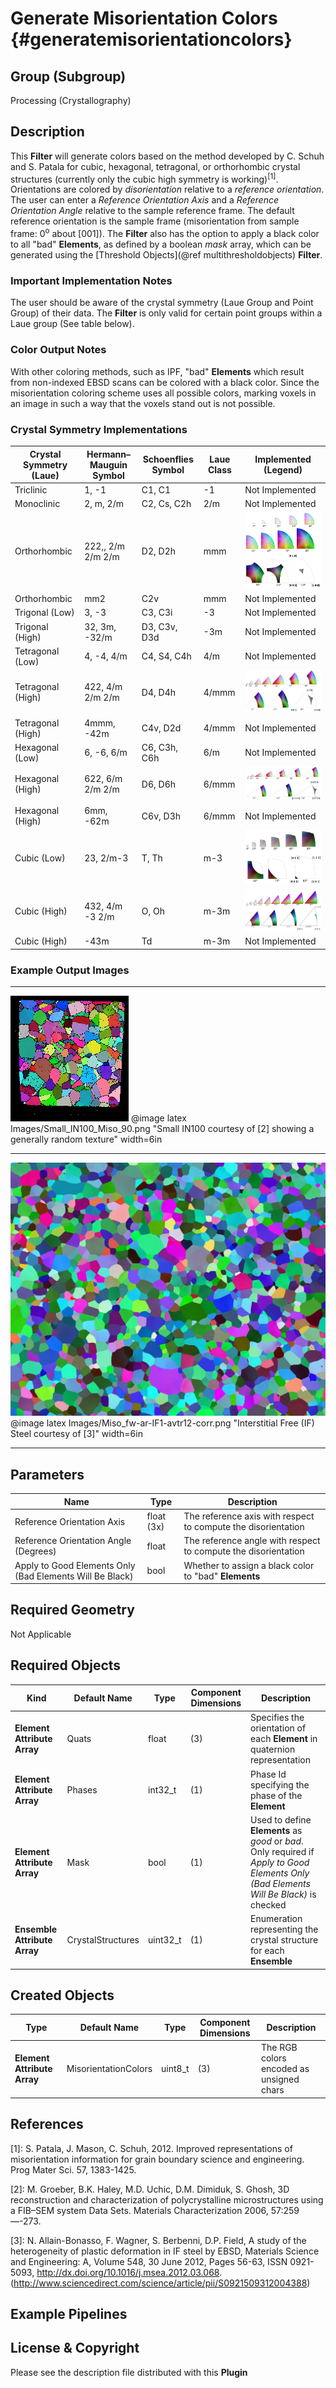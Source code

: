 Generate Misorientation Colors {#generatemisorientationcolors}
=============

## Group (Subgroup) ##

Processing (Crystallography)

## Description ##

This **Filter** will generate colors based on the method developed by C. Schuh and S. Patala for cubic, hexagonal, tetragonal, or orthorhombic crystal structures (currently only the cubic high symmetry is working)<sup>[1]</sup>. Orientations are colored by _disorientation_ relative to a _reference orientation_. The user can enter a _Reference Orientation Axis_ and a _Reference Orientation Angle_ relative to the sample reference frame. The default reference orientation is the sample frame (misorientation from sample frame: 0<sup>o</sup> about [001]). The **Filter** also has the option to apply a black color to all "bad" **Elements**, as defined by a boolean _mask_ array, which can be generated using the [Threshold Objects](@ref multithresholdobjects) **Filter**.

### Important Implementation Notes ###

The user should be aware of the crystal symmetry (Laue Group and Point Group) of their data. The **Filter** is only valid for certain point groups within a Laue group (See table below).

### Color Output Notes ###

With other coloring methods, such as IPF, "bad" **Elements** which result from non-indexed EBSD scans can be colored with a black color. Since the misorientation coloring scheme uses all possible colors, marking voxels in an image in such a way that the voxels stand out is not possible.

### Crystal Symmetry Implementations ###

|Crystal Symmetry (Laue) | Hermann–Mauguin  Symbol | Schoenflies Symbol | Laue Class | Implemented  (Legend) |
|------------------------|-------------------------|-------------------| -----------|-----------------------|
| Triclinic | 1, -1  |  C1, C1 | -1 | Not Implemented|
| Monoclinic | 2, m, 2/m | C2, Cs, C2h | 2/m | Not Implemented |
| Orthorhombic | 222,, 2/m 2/m 2/m | D2, D2h | mmm | ![](Images/MisorientationLegendD2_222.png) |
| Orthorhombic | mm2 | C2v | mmm | Not Implemented |
| Trigonal (Low)|3, -3 | C3, C3i | -3 | Not Implemented |
| Trigonal (High)  | 32, 3m, -32/m | D3, C3v, D3d | -3m | Not Implemented |
| Tetragonal (Low) | 4, -4, 4/m | C4, S4, C4h | 4/m | Not Implemented |
| Tetragonal (High) | 422,  4/m 2/m 2/m | D4, D4h | 4/mmm |  ![](Images/MisorientationLegendD4_422.png)|
| Tetragonal (High) | 4mmm, -42m | C4v, D2d | 4/mmm | Not Implemented|
| Hexagonal (Low) | 6, -6, 6/m | C6, C3h, C6h | 6/m | Not Implemented |
| Hexagonal  (High)| 622, 6/m 2/m 2/m | D6, D6h | 6/mmm | ![](Images/MisorientationLegendD6_622.png) |
| Hexagonal  (High)| 6mm, -62m | C6v, D3h | 6/mmm | Not Implemented |
| Cubic (Low) | 23, 2/m-3 | T, Th | m-3 | ![](Images/MisorientationLegendT_23.png) |
| Cubic (High) | 432, 4/m -3 2/m | O, Oh| m-3m | ![](Images/MisorientationLegendO_432.png) |
| Cubic (High) | -43m | Td| m-3m | Not Implemented |

### Example Output Images ###

-----

![Small IN100 courtesy of [2] showing a generally random texture](Images/Small_IN100_Miso_90.png)
@image latex Images/Small_IN100_Miso_90.png "Small IN100 courtesy of [2] showing a generally random texture" width=6in

-----

![Interstitial Free (IF) Steel courtesy of [3]](Images/Miso_fw-ar-IF1-avtr12-corr.png)
@image latex Images/Miso_fw-ar-IF1-avtr12-corr.png "Interstitial Free (IF) Steel courtesy of [3]" width=6in

-----

## Parameters ##

| Name | Type | Description |
|------|------| ----------- |
| Reference Orientation Axis | float (3x) | The reference axis with respect to compute the disorientation |
| Reference Orientation Angle (Degrees) | float | The reference angle with respect to compute the disorientation |
| Apply to Good Elements Only (Bad Elements Will Be Black) | bool | Whether to assign a black color to "bad" **Elements** |

## Required Geometry ##

Not Applicable

## Required Objects ##

| Kind | Default Name | Type | Component Dimensions | Description |
|------|--------------|------|----------------------|-------------|
| **Element Attribute Array** | Quats | float | (3)  | Specifies the orientation of each **Element** in quaternion representation |
| **Element Attribute Array** | Phases | int32_t | (1) | Phase Id specifying the phase of the **Element** |
| **Element Attribute Array** | Mask | bool | (1) | Used to define **Elements** as *good* or *bad*. Only required if _Apply to Good Elements Only (Bad Elements Will Be Black)_ is checked |
| **Ensemble Attribute Array** | CrystalStructures | uint32_t | (1) | Enumeration representing the crystal structure for each **Ensemble** |

## Created Objects ##

| Type | Default Name | Type | Component Dimensions | Description |
|------|--------------|-------------|---------|-----|
| **Element Attribute Array** | MisorientationColors | uint8_t | (3) | The RGB colors encoded as unsigned chars |

## References ##

[1]: S. Patala, J. Mason, C. Schuh, 2012. Improved representations of misorientation information for grain boundary science and engineering. Prog Mater Sci. 57, 1383-1425.

[2]: M. Groeber, B.K. Haley, M.D. Uchic, D.M. Dimiduk, S. Ghosh, 3D reconstruction and characterization of polycrystalline microstructures using a FIB–SEM system Data Sets. Materials Characterization 2006, 57:259—-273.

[3]: N. Allain-Bonasso, F. Wagner, S. Berbenni, D.P. Field, A study of the heterogeneity of plastic deformation in IF steel by EBSD, Materials Science and Engineering: A, Volume 548, 30 June 2012, Pages 56-63, ISSN 0921-5093, http://dx.doi.org/10.1016/j.msea.2012.03.068.
(http://www.sciencedirect.com/science/article/pii/S0921509312004388)

[4]: http://reference.iucr.org/dictionary/Laue_classes

## Example Pipelines ##



## License & Copyright ##

Please see the description file distributed with this **Plugin**


